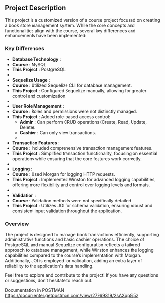 ## Project Description

This project is a customized version of a course project focused on creating a book store management system. While the core concepts and functionalities align with the course, several key differences and enhancements have been implemented:

### Key Differences

* **Database Technology** :
* **Course** : MySQL
* **This Project** : PostgreSQL
* 
* **Sequelize Usage** :
* **Course** : Utilized Sequelize CLI for database management.
* **This Project** : Configured Sequelize manually, allowing for greater control and customization.
* 
* **User Role Management** :
* **Course** : Roles and permissions were not distinctly managed.
* **This Project** : Added role-based access control:
  * **Admin** : Can perform CRUD operations (Create, Read, Update, Delete).
  * **Cashier** : Can only view transactions.
  * 
* **Transaction Features** :
* **Course** : Included comprehensive transaction management features.
* **This Project** : Simplified transaction functionality, focusing on essential operations while ensuring that the core features work correctly.
* 
* **Logging** :
* **Course** : Used Morgan for logging HTTP requests.
* **This Project** : Implemented Winston for advanced logging capabilities, offering more flexibility and control over logging levels and formats.
* 
* **Validation** :
* **Course** : Validation methods were not specifically detailed.
* **This Project** : Utilizes JOI for schema validation, ensuring robust and consistent input validation throughout the application.

### Overview

The project is designed to manage book transactions efficiently, supporting administrative functions and basic cashier operations. The choice of PostgreSQL and manual Sequelize configuration reflects a tailored approach to database management, while Winston enhances the logging capabilities compared to the course’s implementation with Morgan. Additionally, JOI is employed for validation, adding an extra layer of reliability to the application's data handling.

Feel free to explore and contribute to the project! If you have any questions or suggestions, don’t hesitate to reach out.



Documentation in POSTMAN
https://documenter.getpostman.com/view/27969319/2sAXqp9j5z
